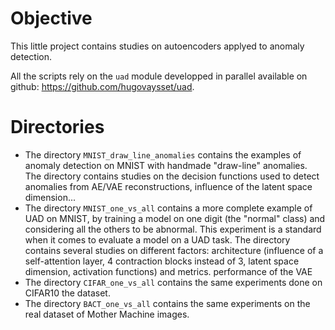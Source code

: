 # Objective

This little project contains studies on autoencoders applyed to anomaly detection.

All the scripts rely on the ```uad``` module developped in parallel available on github: https://github.com/hugovaysset/uad.

# Directories

* The directory ```MNIST_draw_line_anomalies``` contains the examples of anomaly detection on MNIST with handmade "draw-line" anomalies. The directory contains studies on the decision functions used to detect anomalies from AE/VAE reconstructions, influence of the latent space dimension...
* The directory ```MNIST_one_vs_all``` contains a more complete example of UAD on MNIST, by training a model on one digit (the "normal" class) and considering all the others to be abnormal. This experiment is a standard when it comes to evaluate a model on a UAD task. The directory contains several studies on different factors: architecture (influence of a self-attention layer, 4 contraction blocks instead of 3, latent space dimension, activation functions) and metrics.
performance of the VAE
* The directory ```CIFAR_one_vs_all``` contains the same experiments done on CIFAR10 the dataset.
* The directory ```BACT_one_vs_all``` contains the same experiments on the real dataset of Mother Machine images.


